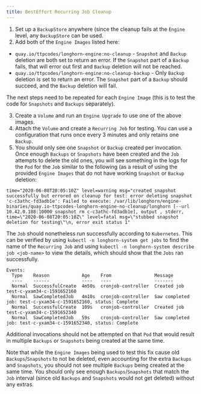 ```yaml
---
title: BestEffort Recurring Job Cleanup
---
```

1. Set up a `BackupStore` anywhere (since the cleanup fails at the `Engine` level, any `BackupStore` can be used.
2. Add both of the `Engine Images` listed here:
- `quay.io/ttpcodes/longhorn-engine:no-cleanup` - `Snapshot` and `Backup` deletion are both set to return an error. If the `Snapshot` part of a `Backup` fails, that will error out first and `Backup` deletion will not be reached.
- `quay.io/ttpcodes/longhorn-engine:no-cleanup-backup` - Only `Backup` deletion is set to return an error. The `Snapshot` part of a `Backup` should succeed, and the `Backup` deletion will fail.

The next steps need to be repeated for each `Engine Image` (this is to test the code for `Snapshots` and `Backups` separately).

3. Create a `Volume` and run an `Engine Upgrade` to use one of the above images.
4. Attach the `Volume` and create a `Recurring Job` for testing. You can use a configuration that runs once every 3 minutes and only retains one `Backup`.
5. You should only see one `Snapshot` or `Backup` created per invocation.  Once enough `Backups` or `Snapshots` have been created and the `Job` attempts to delete the old ones, you will see something in the logs for the `Pod` for the `Job` similar to the following (as a result of using the provided `Engine Images` that do not have working `Snapshot` or `Backup` deletion:
```
time="2020-06-08T20:05:10Z" level=warning msg="created snapshot successfully but errored on cleanup for test: error deleting snapshot 'c-c3athc-fd3adb1e': Failed to execute: /var/lib/longhorn/engine-binaries/quay.io-ttpcodes-longhorn-engine-no-cleanup/longhorn [--url 10.42.0.188:10000 snapshot rm c-c3athc-fd3adb1e], output , stderr, time=\"2020-06-08T20:05:10Z\" level=fatal msg=\"stubbed snapshot deletion for testing\"\n, error exit status 1"
```

The `Job` should nonetheless run successfully according to `Kubernetes`. This can be verified by using `kubectl -n longhorn-system get jobs` to find the name of the `Recurring Job` and using `kubectl -n longhorn-system describe job <job-name>` to view the details, which should show that the `Jobs` ran successfully.
```
Events:
  Type    Reason            Age    From                Message
  ----    ------            ----   ----                -------
  Normal  SuccessfulCreate  4m50s  cronjob-controller  Created job test-c-yxam34-c-1591652160
  Normal  SawCompletedJob   4m10s  cronjob-controller  Saw completed job: test-c-yxam34-c-1591652160, status: Complete
  Normal  SuccessfulCreate  109s   cronjob-controller  Created job test-c-yxam34-c-1591652340
  Normal  SawCompletedJob   59s    cronjob-controller  Saw completed job: test-c-yxam34-c-1591652340, status: Complete
```

Additional invocations should not be attempted on that `Pod` that would result in multiple `Backups` or `Snapshots` being created at the same time.

Note that while the `Engine Images` being used to test this fix cause old `Backups`/`Snapshots` to not be deleted, even accounting for the extra `Backups` and `Snapshots`, you should not see multiple `Backups` being created at the same time. You should only see enough `Backups`/`Snapshots` that match the `Job` interval (since old `Backups` and `Snapshots` would not get deleted) without any extras.
